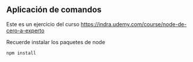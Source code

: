 ## Aplicación de comandos

Este es un ejercicio del curso https://indra.udemy.com/course/node-de-cero-a-experto

Recuerde instalar los paquetes de node

```
npm install
```
